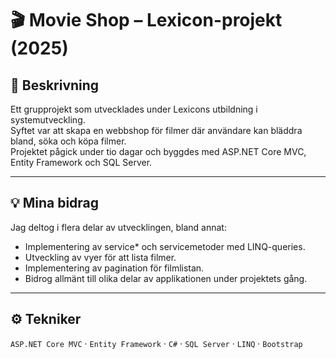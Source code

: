 # 🎬 Movie Shop – Lexicon-projekt (2025)

## 📝 Beskrivning  
Ett grupprojekt som utvecklades under Lexicons utbildning i systemutveckling.  
Syftet var att skapa en webbshop för filmer där användare kan bläddra bland, söka och köpa filmer.  
Projektet pågick under tio dagar och byggdes med ASP.NET Core MVC, Entity Framework och SQL Server.

---

## 💡 Mina bidrag  
Jag deltog i flera delar av utvecklingen, bland annat:

- Implementering av service* och servicemetoder med LINQ-queries.  
- Utveckling av vyer för att lista filmer.  
- Implementering av pagination för filmlistan.  
- Bidrog allmänt till olika delar av applikationen under projektets gång.

---

## ⚙️ Tekniker  
`ASP.NET Core MVC` · `Entity Framework` · `C#` · `SQL Server` · `LINQ` · `Bootstrap`
